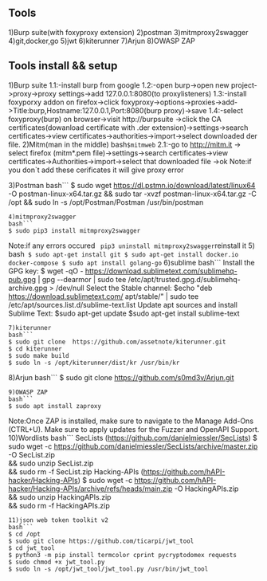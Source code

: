 
## Tools
1)Burp suite(with foxyproxy extension)
2)postman
3)mitmproxy2swagger
4)git,docker,go
5)jwt
6)kiterunner
7)Arjun
8)OWASP ZAP
## Tools install && setup
1)Burp suite
1.1:-install burp from google
1.2:-open burp->open new project->proxy->proxy settings->add 127.0.0.1:8080(to proxylisteners)
1.3:-install foxyporxy addon on firefox->click foxyproxy->options->proxies->add->Title:burp,Hostname:127.0.0.1,Port:8080(burp proxy)->save 
1.4:-select foxyproxy(burp) on browser->visit 
http://burpsuite ->click the CA certificates(dowanload certificate with .der extension)->settings->search certificates->view certificates->authorities->import->select downloaded der file.
2)Mitm(man in the middle)
bash```
$mitmweb ```
2.1:-go to http://mitm.it -> select firefox (mitm*.pem file)->settings->search certificates->view certificates->Authorities->import->select that downloaded file ->ok
Note:if you don`t add these cerificates it will give proxy error

3)Postman
bash```
$ sudo wget https://dl.pstmn.io/download/latest/linux64 -O postman-linux-x64.tar.gz && sudo tar -xvzf postman-linux-x64.tar.gz -C /opt && sudo ln -s /opt/Postman/Postman /usr/bin/postman
```
4)mitmproxy2swagger
bash```
$ sudo pip3 install mitmproxy2swagger
```
Note:if any errors occured ``` pip3 uninstall mitmproxy2swagger```reinstall it
5)
bash```
$ sudo apt-get install git
$ sudo apt-get install docker.io docker-compose
$ sudo apt install golang-go```
6)sublime
bash```
Install the GPG key:
$ wget -qO - https://download.sublimetext.com/sublimehq-pub.gpg | gpg --dearmor | sudo tee /etc/apt/trusted.gpg.d/sublimehq-archive.gpg > /dev/null
Select the Stable channel:
$echo "deb https://download.sublimetext.com/ apt/stable/" | sudo tee /etc/apt/sources.list.d/sublime-text.list
Update apt sources and install Sublime Text:
$sudo apt-get update
$sudo apt-get install sublime-text
```
7)kiterunner
bash```
$ sudo git clone  https://github.com/assetnote/kiterunner.git
$ cd kiterunner
$ sudo make build
$ sudo ln -s /opt/kiterunner/dist/kr /usr/bin/kr
```
8)Arjun
bash```
$ sudo git clone https://github.com/s0md3v/Arjun.git
```
9)OWASP ZAP
bash```
$ sudo apt install zaproxy
```
Note:Once ZAP is installed, make sure to navigate to the Manage Add-Ons (CTRL+U). Make sure to apply updates for the Fuzzer and OpenAPI Support.
10)Wordlists
bash```
SecLists (https://github.com/danielmiessler/SecLists)
$ sudo wget -c https://github.com/danielmiessler/SecLists/archive/master.zip -O SecList.zip \
&& sudo unzip SecList.zip \
&& sudo rm -f SecList.zip
Hacking-APIs (https://github.com/hAPI-hacker/Hacking-APIs)
$ sudo wget -c https://github.com/hAPI-hacker/Hacking-APIs/archive/refs/heads/main.zip -O HackingAPIs.zip \
&& sudo unzip HackingAPIs.zip \
&& sudo rm -f HackingAPIs.zip
```
11)json web token toolkit v2
bash```
$ cd /opt
$ sudo git clone https://github.com/ticarpi/jwt_tool
$ cd jwt_tool
$ python3 -m pip install termcolor cprint pycryptodomex requests
$ sudo chmod +x jwt_tool.py
$ sudo ln -s /opt/jwt_tool/jwt_tool.py /usr/bin/jwt_tool
```
